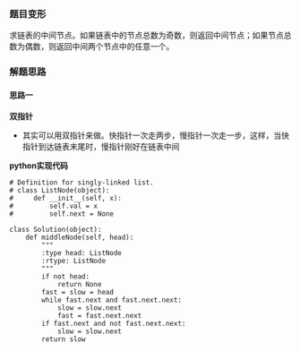 ### 题目变形
求链表的中间节点。如果链表中的节点总数为奇数，则返回中间节点；如果节点总数为偶数，则返回中间两个节点中的任意一个。
### 解题思路
#### 思路一
**双指针**
- 其实可以用双指针来做。快指针一次走两步，慢指针一次走一步，这样，当快指针到达链表末尾时，慢指针刚好在链表中间

**python实现代码**
```
# Definition for singly-linked list.
# class ListNode(object):
#     def __init__(self, x):
#         self.val = x
#         self.next = None

class Solution(object):
    def middleNode(self, head):
        """
        :type head: ListNode
        :rtype: ListNode
        """
        if not head:
            return None
        fast = slow = head
        while fast.next and fast.next.next:
            slow = slow.next
            fast = fast.next.next
        if fast.next and not fast.next.next:
            slow = slow.next
        return slow
```
